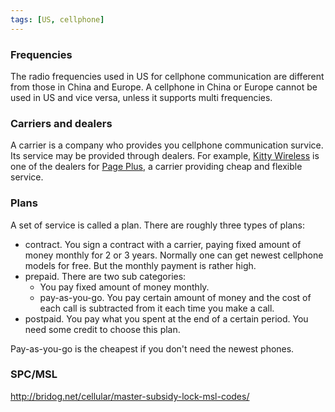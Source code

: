 ```yaml
---
tags: [US, cellphone]
---
```


### Frequencies

The radio frequencies used in US for cellphone communication are different from
those in China and Europe. A cellphone in China or Europe cannot be used in US
and vice versa, unless it supports multi frequencies.

### Carriers and dealers

A carrier is a company who provides you cellphone communication survice. Its
service may be provided through dealers. For example, [Kitty Wireless][kw] is
one of the dealers for [Page Plus][pp], a carrier providing cheap and flexible
service.

[kw]:http://www.kittywireless.com/index.html
[pp]:https://www.pagepluscellular.com

### Plans

A set of service is called a plan. There are roughly three types of plans:

- contract. You sign a contract with a carrier, paying fixed amount of money
  monthly for 2 or 3 years. Normally one can get newest cellphone models for
  free. But the monthly payment is rather high.
- prepaid. There are two sub categories:
  - You pay fixed amount of money monthly.
  - pay-as-you-go. You pay certain amount of money and the cost of each call is
    subtracted from it each time you make a call. 
- postpaid. You pay what you spent at the end of a certain period. You need
  some credit to choose this plan.

Pay-as-you-go is the cheapest if you don't need the newest phones.

### SPC/MSL

http://bridog.net/cellular/master-subsidy-lock-msl-codes/
